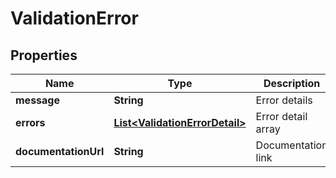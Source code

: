 
# ValidationError

## Properties
Name | Type | Description | Notes
------------ | ------------- | ------------- | -------------
**message** | **String** | Error details | 
**errors** | [**List&lt;ValidationErrorDetail&gt;**](ValidationErrorDetail.md) | Error detail array |  [optional]
**documentationUrl** | **String** | Documentation link | 



